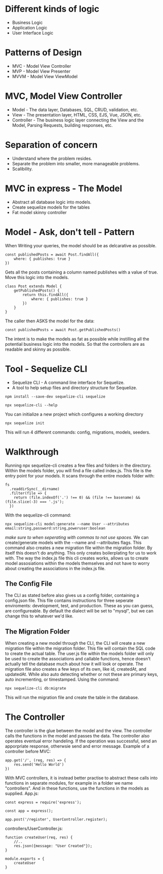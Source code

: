 # Different kinds of logic
* Business Logic
* Application Logic
* User Interface Logic

# Patterns of Design
* MVC - Model View Controller
* MVP - Model View Presenter
* MVVM - Model View ViewModel

# MVC, Model View Controller
* Model - The data layer, Databases, SQL, CRUD, validation, etc.
* View - The presentation layer, HTML, CSS, EJS, Vue, JSON, etc.
* Controller - The business logic layer connecting the View and the Model, Parsing Requests, building responses, etc.

# Separation of concern
* Understand where the problem resides.
* Separate the problem into smaller, more manageable problems.
* Scalibility. 

# MVC in express - The Model
* Abstract all database logic into models.
* Create sequelize models for the tables 
* Fat model skinny controller

# Model - Ask, don't tell - Pattern
When Writing your queries, the model should be as delcarative as possible. 
```
const publishedPosts = await Post.findAll({
    where: { publishes: true }
})
```
Gets all the posts containing a column named publishes with a value of true.
Move this logic into the models.
```
class Post extends Model {
    getPublishedPosts() {
        return this.findAll({
            where: { publishes: true }
        })
    }
}
```
The caller then ASKS the model for the data:
```
const publishedPosts = await Post.getPublishedPosts()
```
The intent is to make the models as fat as possible while instilling all the potential business logic into the models. So that the controllers are as readable and skinny as possible.



# Tool - Sequelize CLI
* Sequelize CLI - A command line interface for Sequelize.
* A tool to help setup files and directory structure for Sequelize.
```
npm install --save-dev sequelize-cli sequelize
```
```
npx sequelize-cli --help
```
You can initialize a new project which configures a working directory
```
npx sequelize init
```
This will run 4 different commands: config, migrations, models, seeders.

# Walkthrough
Running npx sequelize-cli creates a few files and folders in the directory. Within the models folder, you will find a file called index.js. This file is the entry point for your models. It scans through the entire models folder with:
```
fs
  .readdirSync(__dirname)
  .filter(file => {
    return (file.indexOf('.') !== 0) && (file !== basename) && (file.slice(-3) === '.js');
  })
```
With the sequelize-cli command: 
```
npx sequelize-cli model:generate --name User --attributes email:string,password:string,poweruser:boolean
```
*make sure to when seperating with commas to not use spaces.*
We can create/generate models with the --name and --attributes flags. This command also creates a new migration file within the migration folder.
By itself this doesn't do anything. This only creates boilerplating for us to work with. The way the index.js file this cli creates works, allows us to create model assosiations within the models themselves and not have to worry about creating the associations in the index.js file. 

## The Config File
The CLI as stated before also gives us a config folder, containing a config.json file. This file contains instructions for three seperate enviroments: development, test, and production.
These as you can guess, are configureable. By default the dialect will be set to "mysql", but we can change this to whatever we'd like. 

## The Migration Folder
When creating a new model through the CLI, the CLI will create a new migration file within the migration folder. This file will contain the SQL code to create the actual table. The user.js file within the models folder will only be used to create the associations and callable functions, hence doesn't actually tell the database much about how it will look or operate.
The migration file also creates a few keys of its own, like id, createdAt, and updatedAt. While also auto detecting whether or not these are primary keys, auto incrementing, or timestamped.
Using the command:
```
npx sequelize-cli db:migrate
```
This will run the migration file and create the table in the database.

# The Controller
The controller is the glue between the model and the view. The controller calls the functions in the model and passes the data. 
The controller also operates eventual error handeling. If the operation was successful, send an apporpriate response, otherwsie send and error message.
Example of a controller before MVC:
```
app.get('/', (req, res) => {
    res.send('Hello World')
})
```
With MVC controllers, it is instead better practise to abstract these calls into functions in separate modules, for example in a folder we name "controllers". And in these functions, use the functions in the models as supplied. 
App.js: 
```
const express = require('express');

const app = express();

app.post('/register', UserController.register);
```

controllers/UserController.js:
```
function createUser(req, res) {
    //..
    res.json({message: "User Created"});
}

module.exports = {
    createUser
}
```